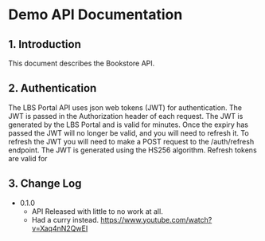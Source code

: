 # Demo API Documentation 

## 1. Introduction

This document describes the Bookstore API.

## 2. Authentication

The LBS Portal API uses json web tokens (JWT) for authentication. The JWT is passed in the Authorization header of each
request. The JWT is generated by the LBS Portal and is valid for  minutes. Once the expiry
has passed the JWT will no longer be valid, and you will need to refresh it. To refresh the JWT you will need to make a
POST request to the /auth/refresh endpoint. The JWT is generated using the HS256 algorithm. Refresh tokens are valid for


## 3. Change Log

* 0.1.0
    * API Released with little to no work at all.
    * Had a curry instead. https://www.youtube.com/watch?v=Xaq4nN2QwEI